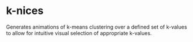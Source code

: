 # k-nices
Generates animations of k-means clustering over a defined set of k-values to allow for intuitive visual selection of appropriate k-values. 
